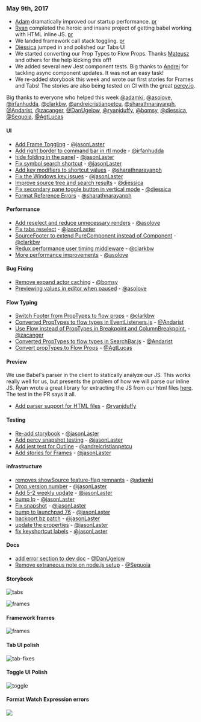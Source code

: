 ### May 9th, 2017

* [Adam][@asolove] dramatically improved our startup performance. [pr][pr-6]
* [Ryan][@ryanjduffy] completed the heroic and insane project of getting babel working with HTML inline JS. [pr][pr-23]
* We landed framework call stack toggling. [pr][pr-1]
* [Diéssica][@diessica] jumped in and polished our Tabs UI
* We started converting our Prop Types to Flow Props. Thanks [Mateusz][@Andarist] and others for the help kicking this off!
* We added several new Jest component tests. Big thanks to [Andrei][@andreicristianpetcu] for tackling async component updates. It was not an easy task!
* We re-added storybook this week and wrote our first stories for Frames and Tabs! The stories are also being tested on CI with the great [percy.io](http://percy.io).

Big thanks to everyone who helped this week [@adamki], [@asolove], [@irfanhudda], [@clarkbw], [@andreicristianpetcu], [@sharathnarayanph], [@Andarist], [@zacanger], [@DanUgelow], [@ryanjduffy], [@bomsy], [@diessica], [@Sequoia], [@AgtLucas]

#### UI

* [Add Frame Toggling][pr-1] - [@jasonLaster]
* [Add right border to command bar in rtl mode][pr-11] - [@irfanhudda]
* [hide folding in the panel][pr-15] - [@jasonLaster]
* [Fix symbol search shortcut][pr-16] - [@jasonLaster]
* [Add key modifiers to shortcut values][pr-18] - [@sharathnarayanph]
* [Fix the Windows key issues][pr-20] - [@jasonLaster]
* [Improve source tree and search results][pr-28] - [@diessica]
* [Fix secondary pane toggle button in vertical mode][pr-29] - [@diessica]
* [Format Reference Errors][pr-33] - [@sharathnarayanph]

#### Performance

* [Add reselect and reduce unnecessary renders][pr-6] - [@asolove]
* [Fix tabs reselect][pr-8] - [@jasonLaster]
* [SourceFooter to extend PureComponent instead of Component][pr-12] - [@clarkbw]
* [Redux performance user timing middleware][pr-25] - [@clarkbw]
* [More performance improvements][pr-27] - [@asolove]


#### Bug Fixing

* [Remove expand actor caching][pr-24] - [@bomsy]
* [Previewing values in editor when paused][pr-26] - [@asolove]


#### Flow Typing
* [Switch Footer from PropTypes to flow props][pr-13] - [@clarkbw]
* [Converted PropTypes to flow types in EventListeners.js][pr-19] - [@Andarist]
* [Use Flow instead of PropTypes in Breakpoint and ColumnBreakpoint.][pr-21] - [@zacanger]
* [Converted PropTypes to flow types in SearchBar.js][pr-30] - [@Andarist]
* [Convert propTypes to Flow Props][pr-34] - [@AgtLucas]


#### Preview

We use Babel's parser in the client to statically analyze our JS.
This works really well for us, but presents the problem of how we will parse
our inline JS. Ryan wrote a great library for extracting the JS from our html files [here](https://github.com/ryanjduffy/parse-script-tags). The test in the PR says it all.

* [Add parser support for HTML files][pr-23] - [@ryanjduffy]

#### Testing

* [Re-add storybook][pr-4] - [@jasonLaster]
* [Add percy snapshot testing][pr-14] - [@jasonLaster]
* [Add jest test for Outline][pr-17] - [@andreicristianpetcu]
* [Add stories for Frames][pr-36] - [@jasonLaster]

#### infrastructure

* [removes showSource feature-flag remnants][pr-0] - [@adamki]
* [Drop version number][pr-2] - [@jasonLaster]
* [Add 5-2 weekly update][pr-3] - [@jasonLaster]
* [bump lp][pr-5] - [@jasonLaster]
* [Fix snapshot][pr-7] - [@jasonLaster]
* [bump to launchpad 76][pr-9] - [@jasonLaster]
* [backport bz patch][pr-10] - [@jasonLaster]
* [update the properties][pr-31] - [@jasonLaster]
* [fix keyshortcut labels][pr-35] - [@jasonLaster]

#### Docs

* [add error section to dev doc][pr-22] - [@DanUgelow]
* [Remove extraneous note on node.js setup][pr-32] - [@Sequoia]


#### Storybook

![tabs](https://camo.githubusercontent.com/742899a7255d7bfd0f02a860b1aaac78d54c6fbf/687474703a2f2f672e7265636f726469742e636f2f6b76435a50447135636b2e676966)

![frames](https://camo.githubusercontent.com/50bc8493ff3dfeafc6652a4620ac1dd2c05e9791/687474703a2f2f672e7265636f726469742e636f2f747063303952794f6f552e676966)

#### Framework frames

![frames](https://camo.githubusercontent.com/00eeea03c674a65e9e55b11f9e6a15a8fbf1bef2/687474703a2f2f672e7265636f726469742e636f2f767662786457515130422e676966)

#### Tab UI polish

![tab-fixes](https://cloud.githubusercontent.com/assets/5303585/25777111/8f275250-32a9-11e7-931c-89b438eabae9.png)

#### Toggle UI Polish

![toggle](https://cloud.githubusercontent.com/assets/5303585/25778251/53503398-32cf-11e7-9664-a346fbb599b5.gif)

#### Format Watch Expression errors

![](https://cloud.githubusercontent.com/assets/16179366/25773629/4945144c-3246-11e7-92d2-7cccac19b28b.png)


[pr-0]:https://github.com/firefox-devtools/debugger.html/pull/2766
[pr-1]:https://github.com/firefox-devtools/debugger.html/pull/2774
[pr-2]:https://github.com/firefox-devtools/debugger.html/pull/2789
[pr-3]:https://github.com/firefox-devtools/debugger.html/pull/2783
[pr-4]:https://github.com/firefox-devtools/debugger.html/pull/2776
[pr-5]:https://github.com/firefox-devtools/debugger.html/pull/2803
[pr-6]:https://github.com/firefox-devtools/debugger.html/pull/2784
[pr-7]:https://github.com/firefox-devtools/debugger.html/pull/2795
[pr-8]:https://github.com/firefox-devtools/debugger.html/pull/2799
[pr-9]:https://github.com/firefox-devtools/debugger.html/pull/2793
[pr-10]:https://github.com/firefox-devtools/debugger.html/pull/2802
[pr-11]:https://github.com/firefox-devtools/debugger.html/pull/2798
[pr-12]:https://github.com/firefox-devtools/debugger.html/pull/2816
[pr-13]:https://github.com/firefox-devtools/debugger.html/pull/2805
[pr-14]:https://github.com/firefox-devtools/debugger.html/pull/2811
[pr-15]:https://github.com/firefox-devtools/debugger.html/pull/2807
[pr-16]:https://github.com/firefox-devtools/debugger.html/pull/2821
[pr-17]:https://github.com/firefox-devtools/debugger.html/pull/2815
[pr-18]:https://github.com/firefox-devtools/debugger.html/pull/2819
[pr-19]:https://github.com/firefox-devtools/debugger.html/pull/2830
[pr-20]:https://github.com/firefox-devtools/debugger.html/pull/2820
[pr-21]:https://github.com/firefox-devtools/debugger.html/pull/2823
[pr-22]:https://github.com/firefox-devtools/debugger.html/pull/2824
[pr-23]:https://github.com/firefox-devtools/debugger.html/pull/2810
[pr-24]:https://github.com/firefox-devtools/debugger.html/pull/2826
[pr-25]:https://github.com/firefox-devtools/debugger.html/pull/2825
[pr-26]:https://github.com/firefox-devtools/debugger.html/pull/2818
[pr-27]:https://github.com/firefox-devtools/debugger.html/pull/2828
[pr-28]:https://github.com/firefox-devtools/debugger.html/pull/2836
[pr-29]:https://github.com/firefox-devtools/debugger.html/pull/2837
[pr-30]:https://github.com/firefox-devtools/debugger.html/pull/2831
[pr-31]:https://github.com/firefox-devtools/debugger.html/pull/2845
[pr-32]:https://github.com/firefox-devtools/debugger.html/pull/2847
[pr-33]:https://github.com/firefox-devtools/debugger.html/pull/2833
[pr-34]:https://github.com/firefox-devtools/debugger.html/pull/2842
[pr-35]:https://github.com/firefox-devtools/debugger.html/pull/2846
[pr-36]:https://github.com/firefox-devtools/debugger.html/pull/2839

[@adamki]:http://github.com/adamki
[@jasonLaster]:http://github.com/jasonLaster
[@asolove]:http://github.com/asolove
[@irfanhudda]:http://github.com/irfanhudda
[@clarkbw]:http://github.com/clarkbw
[@andreicristianpetcu]:http://github.com/andreicristianpetcu
[@sharathnarayanph]:http://github.com/sharathnarayanph
[@Andarist]:http://github.com/Andarist
[@zacanger]:http://github.com/zacanger
[@DanUgelow]:http://github.com/DanUgelow
[@ryanjduffy]:http://github.com/ryanjduffy
[@bomsy]:http://github.com/bomsy
[@diessica]:http://github.com/diessica
[@Sequoia]:http://github.com/Sequoia
[@AgtLucas]:http://github.com/AgtLucas
